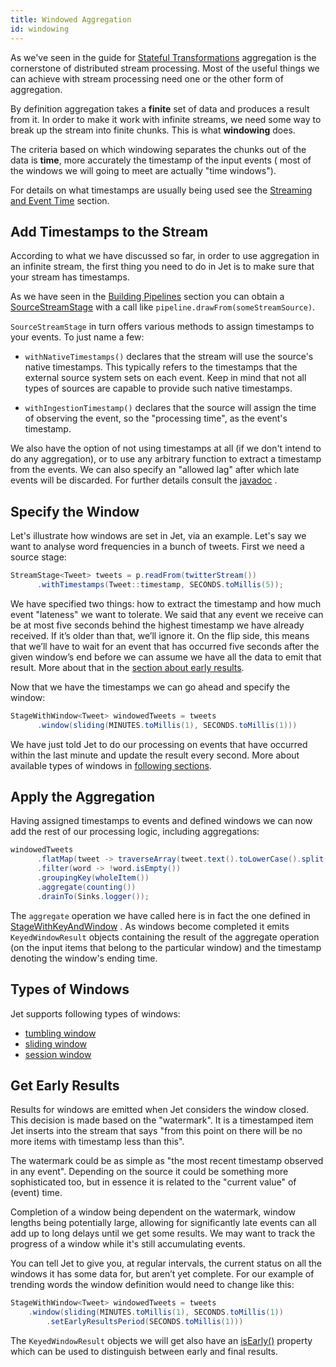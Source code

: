```yaml
---
title: Windowed Aggregation
id: windowing
---
```


As we've seen in the guide for
[Stateful Transformations](../api/stateful-transforms.md#aggregate)
aggregation is the cornerstone of distributed stream processing. Most of
the useful things we can achieve with stream processing need one or the
other form of aggregation.

By definition aggregation takes a **finite** set of data and produces
a result from it. In order to make it work with infinite streams, we
need some way to break up the stream into finite chunks. This is what
**windowing** does.

The criteria based on which windowing separates the chunks out of the
data is **time**, more accurately the timestamp of the input events (
most of the windows we will going to meet are actually "time windows").

For details on what timestamps are usually being used see the
[Streaming and Event Time](../concepts/event-time.md) section.

## Add Timestamps to the Stream

According to what we have discussed so far, in order to use aggregation
in an infinite stream, the first thing you need to do in Jet is to make
sure that your stream has timestamps.

As we have seen in the [Building Pipelines](../api/pipeline.md) section
you can obtain a
[SourceStreamStage](https://docs.hazelcast.org/docs/jet/latest-dev/javadoc/com/hazelcast/jet/pipeline/StreamSourceStage.html)
with a call like `pipeline.drawFrom(someStreamSource)`.

`SourceStreamStage` in turn offers various methods to assign
timestamps to your events. To just name a few:

* `withNativeTimestamps()` declares that the stream will use the
  source's native timestamps. This typically refers to the timestamps
  that the external source system sets on each event. Keep in mind
  that not all types of sources are capable to provide such native
  timestamps.

* `withIngestionTimestamp()` declares that the source will assign the
  time of observing the event, so the "processing time", as the event's
  timestamp.

We also have the option of not using timestamps at all (if we don't
intend to do any aggregation), or to use any arbitrary function to
extract a timestamp from the events. We can also specify an
"allowed lag" after which late events will be discarded. For further
details consult the
[javadoc](https://docs.hazelcast.org/docs/jet/latest-dev/javadoc/com/hazelcast/jet/pipeline/StreamSourceStage.html)
.

## Specify the Window

Let's illustrate how windows are set in Jet, via an example. Let's say
we want to analyse word frequencies in a bunch of tweets. First we need
a source stage:

```java
StreamStage<Tweet> tweets = p.readFrom(twitterStream())
      .withTimestamps(Tweet::timestamp, SECONDS.toMillis(5));
```

We have specified two things: how to extract the timestamp and how much
event "lateness" we want to tolerate. We said that any event we receive
can be at most five seconds behind the highest timestamp we have
already received. If it’s older than that, we’ll ignore it. On the flip
side, this means that we’ll have to wait for an event that has occurred
five seconds after the given window’s end before we can assume we have
all the data to emit that result. More about that in the
[section about early results](#get-early-results).

Now that we have the timestamps we can go ahead and specify the window:

```java
StageWithWindow<Tweet> windowedTweets = tweets
      .window(sliding(MINUTES.toMillis(1), SECONDS.toMillis(1)))
```

We have just told Jet to do our processing on events that have occurred
within the last minute and update the result every second. More about
available types of windows in [following sections](#types-of-windows).

## Apply the Aggregation

Having assigned timestamps to events and defined windows we can now add
the rest of our processing logic, including aggregations:

```java
windowedTweets
      .flatMap(tweet -> traverseArray(tweet.text().toLowerCase().split("\\W+")))
      .filter(word -> !word.isEmpty())
      .groupingKey(wholeItem())
      .aggregate(counting())
      .drainTo(Sinks.logger());
```

The `aggregate` operation we have called here is in fact the one defined
in
[StageWithKeyAndWindow](https://docs.hazelcast.org/docs/jet/latest-dev/javadoc/com/hazelcast/jet/pipeline/StageWithKeyAndWindow.html#aggregate-com.hazelcast.jet.aggregate.AggregateOperation1-)
. As windows become completed it emits `KeyedWindowResult` objects
containing the result of the aggregate operation (on the input items
that belong to the particular window) and the timestamp denoting the
window's ending time.

## Types of Windows

Jet supports following types of windows:

* [tumbling window](../api/stateful-transforms.md#tumblingwindow)
* [sliding window](../api/stateful-transforms.md#slidingwindow)
* [session window](../api/stateful-transforms.md#sessionwindow)

## Get Early Results

Results for windows are emitted when Jet considers the window closed.
This decision is made based on the "watermark". It is a timestamped item
Jet inserts into the stream that says "from this point on there will be
no more items with timestamp less than this".

The watermark could be as simple as "the most recent timestamp observed
in any event". Depending on the source it could be something more
sophisticated too, but in essence it is related to the "current value"
of (event) time.

Completion of a window being dependent on the watermark, window lengths
being potentially large, allowing for significantly late events can all
add up to long delays until we get some results. We may want to track
the progress of a window while it's still accumulating events.

You can tell Jet to give you, at regular intervals, the current status
on all the windows it has some data for, but aren’t yet complete. For
our example of trending words the window definition would need to change
like this:

```java
StageWithWindow<Tweet> windowedTweets = tweets
    .window(sliding(MINUTES.toMillis(1), SECONDS.toMillis(1))
        .setEarlyResultsPeriod(SECONDS.toMillis(1)))
```

The `KeyedWindowResult` objects we will get also have an
[isEarly()](https://docs.hazelcast.org/docs/jet/latest-dev/javadoc/com/hazelcast/jet/datamodel/WindowResult.html#isEarly--)
property which can be used to distinguish between early and final
results.
